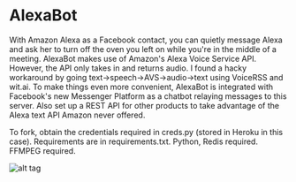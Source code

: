 # AlexaBot

With Amazon Alexa as a Facebook contact, you can quietly message Alexa and ask her to turn off the oven you left on while you're in the middle of a meeting. AlexaBot makes use of Amazon's Alexa Voice Service API. However, the API only takes in and returns audio. I found a hacky workaround by going text->speech->AVS->audio->text using VoiceRSS and wit.ai. To make things even more convenient, AlexaBot is integrated with Facebook's new Messenger Platform as a chatbot relaying messages to this server. Also set up a REST API for other products to take advantage of the Alexa text API Amazon never offered.

To fork, obtain the credentials required in creds.py (stored in Heroku in this case). Requirements are in requirements.txt. Python, Redis required. FFMPEG required.

![alt tag](https://scontent-iad3-1.xx.fbcdn.net/t31.0-8/13254944_960071984112229_6094048875208261512_o.jpg)


